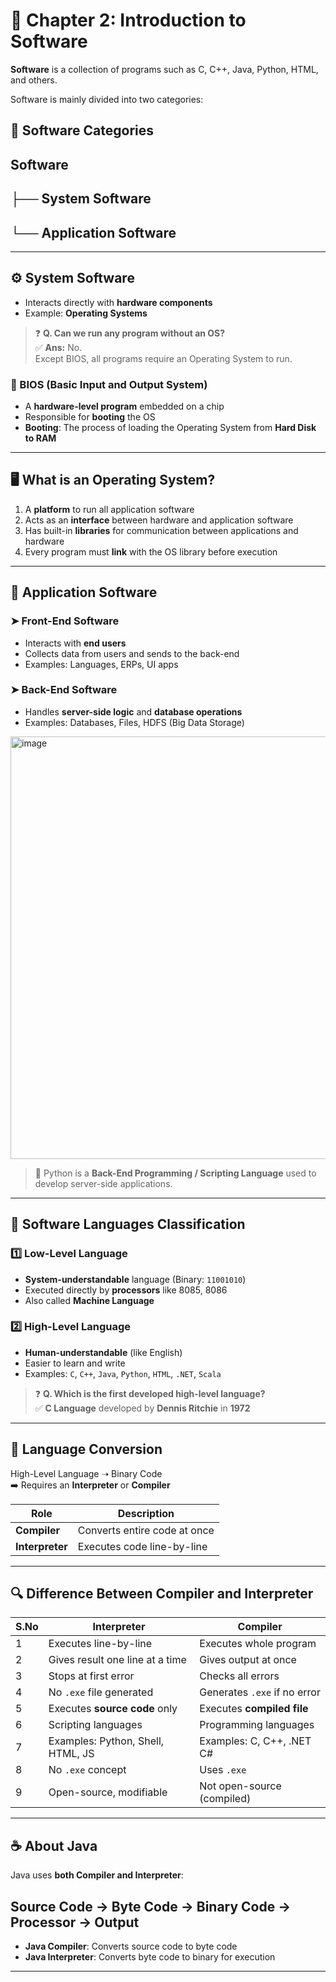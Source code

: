 # 📘 Chapter 2: Introduction to Software

**Software** is a collection of programs such as C, C++, Java, Python, HTML, and others.

Software is mainly divided into two categories:

## 🧩 Software Categories

## Software
## ├── System Software
## └── Application Software


---

## ⚙️ System Software
- Interacts directly with **hardware components**
- Example: **Operating Systems**

> ❓ **Q. Can we run any program without an OS?**  
> ✅ **Ans:** No.  
> Except BIOS, all programs require an Operating System to run.

### 🧠 BIOS (Basic Input and Output System)
- A **hardware-level program** embedded on a chip
- Responsible for **booting** the OS
- **Booting**: The process of loading the Operating System from **Hard Disk to RAM**

---

## 🖥️ What is an Operating System?

1. A **platform** to run all application software  
2. Acts as an **interface** between hardware and application software  
3. Has built-in **libraries** for communication between applications and hardware  
4. Every program must **link** with the OS library before execution  

---

## 🧩 Application Software

### ➤ Front-End Software  
- Interacts with **end users**  
- Collects data from users and sends to the back-end  
- Examples: Languages, ERPs, UI apps

### ➤ Back-End Software  
- Handles **server-side logic** and **database operations**  
- Examples: Databases, Files, HDFS (Big Data Storage)

<img width="1024" height="676" alt="image" src="https://github.com/user-attachments/assets/6df4861b-0e60-4b64-ae06-4d09887a25a3" />


> 📌 Python is a **Back-End Programming / Scripting Language** used to develop server-side applications.

---

## 🧠 Software Languages Classification

### 1️⃣ Low-Level Language
- **System-understandable** language (Binary: `11001010`)  
- Executed directly by **processors** like 8085, 8086  
- Also called **Machine Language**

### 2️⃣ High-Level Language
- **Human-understandable** (like English)  
- Easier to learn and write  
- Examples: `C`, `C++`, `Java`, `Python`, `HTML`, `.NET`, `Scala`

> ❓ **Q. Which is the first developed high-level language?**  
> ✅ **C Language** developed by **Dennis Ritchie** in **1972**

---

## 🔄 Language Conversion

High-Level Language ➝ Binary Code  
➡️ Requires an **Interpreter** or **Compiler**

| Role | Description |
|------|-------------|
| **Compiler** | Converts entire code at once |
| **Interpreter** | Executes code line-by-line |

---

## 🔍 Difference Between Compiler and Interpreter

| S.No | Interpreter | Compiler |
|------|-------------|----------|
| 1 | Executes line-by-line | Executes whole program |
| 2 | Gives result one line at a time | Gives output at once |
| 3 | Stops at first error | Checks all errors |
| 4 | No `.exe` file generated | Generates `.exe` if no error |
| 5 | Executes **source code** only | Executes **compiled file** |
| 6 | Scripting languages | Programming languages |
| 7 | Examples: Python, Shell, HTML, JS | Examples: C, C++, .NET C# |
| 8 | No `.exe` concept | Uses `.exe` |
| 9 | Open-source, modifiable | Not open-source (compiled) |

---

## ☕ About Java

Java uses **both Compiler and Interpreter**:

## Source Code → Byte Code → Binary Code → Processor → Output

- **Java Compiler**: Converts source code to byte code  
- **Java Interpreter**: Converts byte code to binary for execution

---

